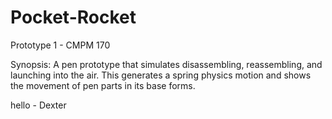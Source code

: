 # Pocket-Rocket
Prototype 1 - CMPM 170

Synopsis: A pen prototype that simulates disassembling, reassembling, and launching into the air. This generates a spring physics motion and shows the movement of pen parts in its base forms.

hello - Dexter 
